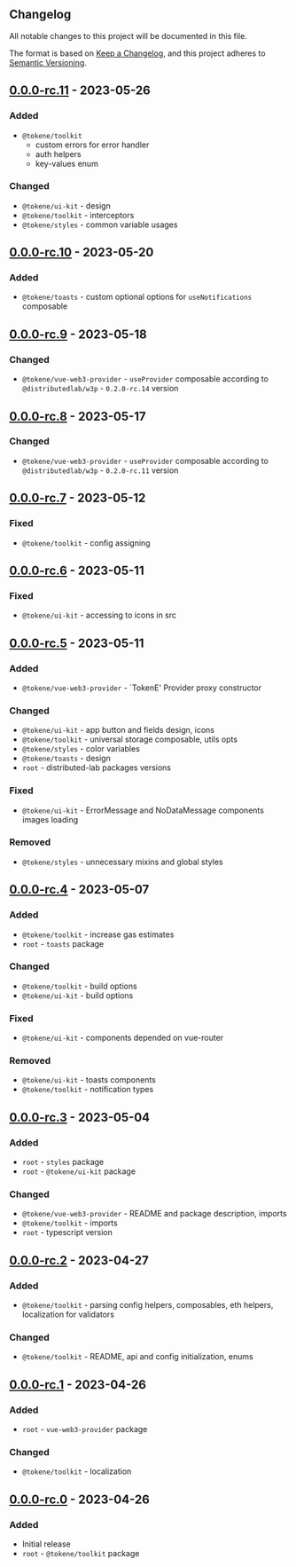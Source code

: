 ## Changelog
All notable changes to this project will be documented in this file.

The format is based on [Keep a Changelog](https://keepachangelog.com/en/1.0.0/),
and this project adheres to [Semantic Versioning](https://semver.org/spec/v2.0.0.html).

## [0.0.0-rc.11] - 2023-05-26
### Added
- `@tokene/toolkit`
  - custom errors for error handler
  - auth helpers
  - key-values enum

### Changed
- `@tokene/ui-kit` - design
- `@tokene/toolkit` - interceptors
- `@tokene/styles` - common variable usages

## [0.0.0-rc.10] - 2023-05-20
### Added
- `@tokene/toasts` - custom optional options for `useNotifications` composable

## [0.0.0-rc.9] - 2023-05-18
### Changed
- `@tokene/vue-web3-provider` - `useProvider` composable according to `@distributedlab/w3p` - `0.2.0-rc.14` version

## [0.0.0-rc.8] - 2023-05-17
### Changed
- `@tokene/vue-web3-provider` - `useProvider` composable according to `@distributedlab/w3p` - `0.2.0-rc.11` version

## [0.0.0-rc.7] - 2023-05-12
### Fixed
- `@tokene/toolkit` - config assigning

## [0.0.0-rc.6] - 2023-05-11
### Fixed
- `@tokene/ui-kit` - accessing to icons in src

## [0.0.0-rc.5] - 2023-05-11
### Added
- `@tokene/vue-web3-provider` - `TokenE' Provider proxy constructor

### Changed
- `@tokene/ui-kit` - app button and fields design, icons
- `@tokene/toolkit` - universal storage composable, utils opts
- `@tokene/styles` - color variables
- `@tokene/toasts` - design
- `root` - distributed-lab packages versions

### Fixed
- `@tokene/ui-kit` - ErrorMessage and NoDataMessage components images loading

### Removed
- `@tokene/styles` - unnecessary mixins and global styles

## [0.0.0-rc.4] - 2023-05-07
### Added
- `@tokene/toolkit` - increase gas estimates
- `root` - `toasts` package

### Changed
- `@tokene/toolkit` - build options
- `@tokene/ui-kit` - build options

### Fixed
- `@tokene/ui-kit` - components depended on vue-router

### Removed
- `@tokene/ui-kit` - toasts components
- `@tokene/toolkit` - notification types

## [0.0.0-rc.3] - 2023-05-04
### Added
- `root` - `styles` package
- `root` - `@tokene/ui-kit` package

### Changed
- `@tokene/vue-web3-provider` - README and package description, imports
- `@tokene/toolkit` - imports
- `root` - typescript version

## [0.0.0-rc.2] - 2023-04-27
### Added
- `@tokene/toolkit` - parsing config helpers, composables, eth helpers, localization for validators

### Changed
- `@tokene/toolkit` - README, api and config initialization, enums

## [0.0.0-rc.1] - 2023-04-26
### Added
- `root` - `vue-web3-provider` package

### Changed
- `@tokene/toolkit` - localization

## [0.0.0-rc.0] - 2023-04-26
### Added
- Initial release
- `root` - `@tokene/toolkit` package

[Unreleased]: https://github.com/dl-tokene/webkit/compare/0.0.0-rc.11...HEAD
[0.0.0-rc.11]: https://github.com/dl-tokene/webkit/compare/0.0.0-rc.10...0.0.0-rc.11
[0.0.0-rc.10]: https://github.com/dl-tokene/webkit/compare/0.0.0-rc.9...0.0.0-rc.10
[0.0.0-rc.9]: https://github.com/dl-tokene/webkit/compare/0.0.0-rc.8...0.0.0-rc.9
[0.0.0-rc.8]: https://github.com/dl-tokene/webkit/compare/0.0.0-rc.7...0.0.0-rc.8
[0.0.0-rc.7]: https://github.com/dl-tokene/webkit/compare/0.0.0-rc.6...0.0.0-rc.7
[0.0.0-rc.6]: https://github.com/dl-tokene/webkit/compare/0.0.0-rc.5...0.0.0-rc.6
[0.0.0-rc.5]: https://github.com/dl-tokene/webkit/compare/0.0.0-rc.4...0.0.0-rc.5
[0.0.0-rc.4]: https://github.com/dl-tokene/webkit/compare/0.0.0-rc.3...0.0.0-rc.4
[0.0.0-rc.3]: https://github.com/dl-tokene/webkit/compare/0.0.0-rc.2...0.0.0-rc.3
[0.0.0-rc.2]: https://github.com/dl-tokene/webkit/compare/0.0.0-rc.1...0.0.0-rc.2
[0.0.0-rc.1]: https://github.com/dl-tokene/webkit/compare/0.0.0-rc.0...0.0.0-rc.1
[0.0.0-rc.0]: https://github.com/dl-tokene/webkit/releases/tag/0.0.0-rc.0

